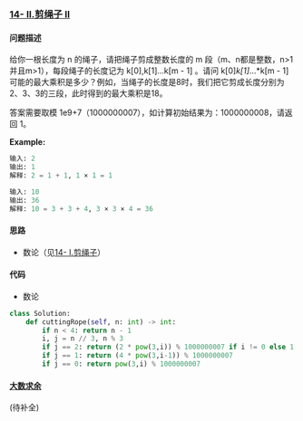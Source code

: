 ### [14- II.剪绳子 II](https://leetcode-cn.com/problems/jian-sheng-zi-ii-lcof/)

#### 问题描述
给你一根长度为 n 的绳子，请把绳子剪成整数长度的 m 段（m、n都是整数，n>1并且m>1），每段绳子的长度记为 k[0],k[1]...k[m - 1] 。请问 k[0]*k[1]*...*k[m - 1] 可能的最大乘积是多少？例如，当绳子的长度是8时，我们把它剪成长度分别为2、3、3的三段，此时得到的最大乘积是18。

答案需要取模 1e9+7（1000000007），如计算初始结果为：1000000008，请返回 1。

**Example:**
```python
输入: 2
输出: 1
解释: 2 = 1 + 1, 1 × 1 = 1

输入: 10
输出: 36
解释: 10 = 3 + 3 + 4, 3 × 3 × 4 = 36
```

#### 思路
- 数论（见[14- I.剪绳子](https://github.com/Diobrandokill/leetcode-notes/blob/master/%E5%89%91%E6%8C%87Offer/14-%20I.%20%E5%89%AA%E7%BB%B3%E5%AD%90.md)）
#### 代码
- 数论
```python
class Solution:
    def cuttingRope(self, n: int) -> int:
        if n < 4: return n - 1
        i, j = n // 3, n % 3
        if j == 2: return (2 * pow(3,i)) % 1000000007 if i != 0 else 1
        if j == 1: return (4 * pow(3,i-1)) % 1000000007
        if j == 0: return pow(3,i) % 1000000007
```

#### [大数求余](https://leetcode-cn.com/problems/jian-sheng-zi-ii-lcof/solution/mian-shi-ti-14-ii-jian-sheng-zi-iitan-xin-er-fen-f/)
(待补全)